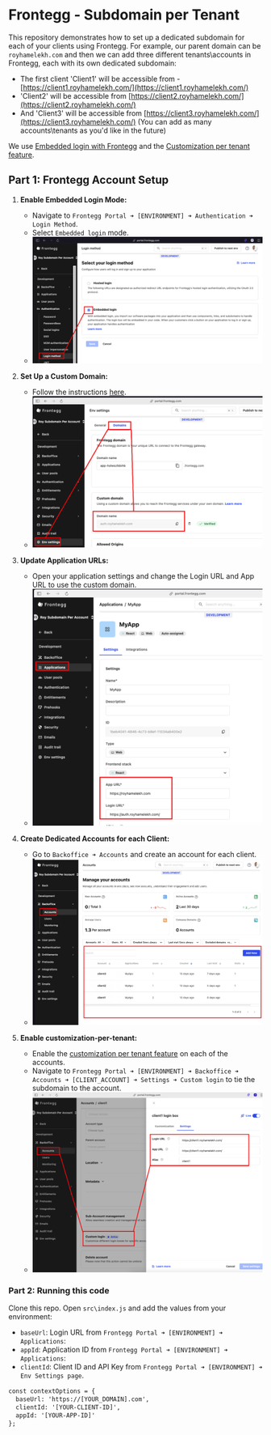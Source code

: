 # Frontegg - Subdomain per Tenant

This repository demonstrates how to set up a dedicated subdomain for each of your clients using Frontegg. For example, our parent domain can be `royhamelekh.com` and then we can add three different tenants\accounts in Frontegg, each with its own dedicated subdomain:

- The first client 'Client1' will be accessible from - [https://client1.royhamelekh.com/](https://client1.royhamelekh.com/)
- 'Client2' will be accessible from [https://client2.royhamelekh.com/](https://client2.royhamelekh.com/)
- And 'Client3' will be accessible from [https://client3.royhamelekh.com/](https://client3.royhamelekh.com/)
(You can add as many accounts\tenants as you'd like in the future)

We use [Embedded login with Frontegg](https://docs.frontegg.com/docs/react-embedded-login-guide) and the [Customization per tenant feature](https://docs.frontegg.com/docs/custom-login-box).

## Part 1: Frontegg Account Setup

1. **Enable Embedded Login Mode:**
   - Navigate to `Frontegg Portal ➜ [ENVIRONMENT] ➜ Authentication ➜ Login Method`.
   - Select `Embedded login` mode.
   - ![embedded_mode](./assets/01_embedded.png)

2. **Set Up a Custom Domain:**
   - Follow the instructions [here](https://docs.frontegg.com/docs/custom-domains).
   - ![custom_domain](./assets/02_domain.png)

3. **Update Application URLs:**
   - Open your application settings and change the Login URL and App URL to use the custom domain.
   - ![application_urls](./assets/03_app_url.png)

4. **Create Dedicated Accounts for each Client:**
   - Go to `Backoffice ➜ Accounts` and create an account for each client.
   - ![accounts_in_backoffice](./assets/04_accounts.png)

5. **Enable customization-per-tenant:**
   - Enable the [customization per tenant feature](https://docs.frontegg.com/docs/custom-login-box) on each of the accounts.
   - Navigate to `Frontegg Portal ➜ [ENVIRONMENT] ➜ Backoffice ➜ Accounts ➜ [CLIENT_ACCOUNT] ➜ Settings ➜ Custom login` to tie the subdomain to the account.
   - ![custom_login](./assets/05_custom_login.png)


### Part 2: Running this code
Clone this repo.
Open `src\index.js` and add the values from your environment:
- `baseUrl`: Login URL from `Frontegg Portal ➜ [ENVIRONMENT] ➜ Applications`:
- `appId`: Application ID from `Frontegg Portal ➜ [ENVIRONMENT] ➜ Applications`:
- `clientId`: Client ID and API Key from `Frontegg Portal ➜ [ENVIRONMENT] ➜ Env Settings page`.
```
const contextOptions = {
  baseUrl: 'https://[YOUR_DOMAIN].com',
  clientId: '[YOUR-CLIENT-ID]',
  appId: '[YOUR-APP-ID]'
};
```

